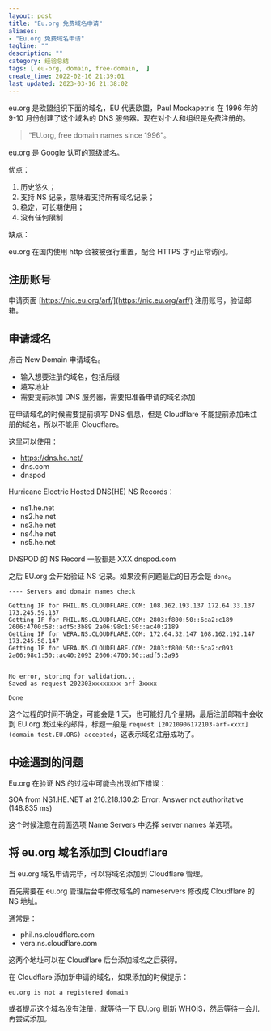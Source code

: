 ```yaml
---
layout: post
title: "Eu.org 免费域名申请"
aliases:
- "Eu.org 免费域名申请"
tagline: ""
description: ""
category: 经验总结
tags: [ eu-org, domain, free-domain,  ]
create_time: 2022-02-16 21:39:01
last_updated: 2023-03-16 21:38:02
---
```


eu.org 是欧盟组织下面的域名，EU 代表欧盟，Paul Mockapetris 在 1996 年的 9-10 月份创建了这个域名的 DNS 服务器。现在对个人和组织是免费注册的。

> “EU.org, free domain names since 1996”。

eu.org 是 Google 认可的顶级域名。

优点：

1. 历史悠久；
2. 支持 NS 记录，意味着支持所有域名记录；
3. 稳定，可长期使用；
4. 没有任何限制

缺点：

eu.org 在国内使用 http 会被被强行重置，配合 HTTPS 才可正常访问。

## 注册账号

申请页面 [https://nic.eu.org/arf/](https://nic.eu.org/arf/) 注册账号，验证邮箱。

## 申请域名

点击 New Domain 申请域名。

- 输入想要注册的域名，包括后缀
- 填写地址
- 需要提前添加 DNS 服务器，需要把准备申请的域名添加

在申请域名的时候需要提前填写 DNS 信息，但是 Cloudflare 不能提前添加未注册的域名，所以不能用 Cloudflare。

这里可以使用：

- https://dns.he.net/
- dns.com
- dnspod

Hurricane Electric Hosted DNS(HE) NS Records：

- ns1.he.net
- ns2.he.net
- ns3.he.net
- ns4.he.net
- ns5.he.net

DNSPOD 的 NS Record 一般都是 XXX.dnspod.com

之后 EU.org 会开始验证 NS 记录。如果没有问题最后的日志会是 `done`。

```
---- Servers and domain names check

Getting IP for PHIL.NS.CLOUDFLARE.COM: 108.162.193.137 172.64.33.137 173.245.59.137
Getting IP for PHIL.NS.CLOUDFLARE.COM: 2803:f800:50::6ca2:c189 2606:4700:58::adf5:3b89 2a06:98c1:50::ac40:2189
Getting IP for VERA.NS.CLOUDFLARE.COM: 172.64.32.147 108.162.192.147 173.245.58.147
Getting IP for VERA.NS.CLOUDFLARE.COM: 2803:f800:50::6ca2:c093 2a06:98c1:50::ac40:2093 2606:4700:50::adf5:3a93


No error, storing for validation...
Saved as request 202303xxxxxxxx-arf-3xxxx

Done
```

这个过程的时间不确定，可能会是 1 天，也可能好几个星期，最后注册邮箱中会收到 EU.org 发过来的邮件，标题一般是 `request [20210906172103-arf-xxxx] (domain test.EU.ORG) accepted`，这表示域名注册成功了。

## 中途遇到的问题

Eu.org 在验证 NS 的过程中可能会出现如下错误：

SOA from NS1.HE.NET at 216.218.130.2: Error: Answer not authoritative (148.835 ms)

这个时候注意在前面选项 Name Servers 中选择 server names 单选项。

## 将 eu.org 域名添加到 Cloudflare

当 eu.org 域名申请完毕，可以将域名添加到 Cloudflare 管理。

首先需要在 eu.org 管理后台中修改域名的 nameservers 修改成 Cloudflare 的 NS 地址。

通常是：

- phil.ns.cloudflare.com
- vera.ns.cloudflare.com

这两个地址可以在 Cloudflare 后台添加域名之后获得。

在 Cloudflare 添加新申请的域名，如果添加的时候提示：

    eu.org is not a registered domain

或者提示这个域名没有注册，就等待一下 EU.org 刷新 WHOIS，然后等待一会儿再尝试添加。